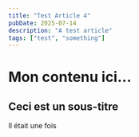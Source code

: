 ```yaml
---
title: "Test Article 4"
pubDate: 2025-07-14
description: "A test article"
tags: ["test", "something"]
---
```


# Mon contenu ici...

## Ceci est un sous-titre

Il était une fois